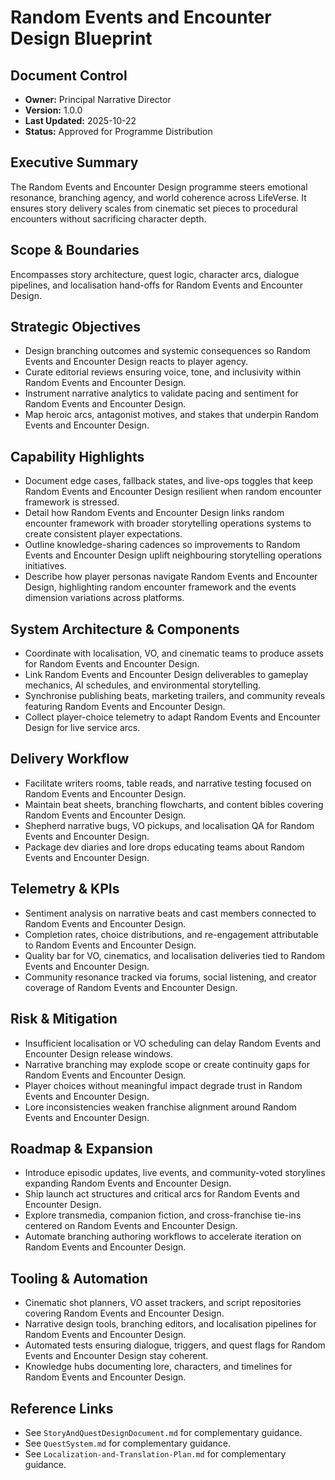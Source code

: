 # Random Events and Encounter Design Blueprint
## Document Control
- **Owner:** Principal Narrative Director
- **Version:** 1.0.0
- **Last Updated:** 2025-10-22
- **Status:** Approved for Programme Distribution

## Executive Summary
The Random Events and Encounter Design programme steers emotional resonance, branching agency, and
world coherence across LifeVerse. It ensures story delivery scales from cinematic set pieces to
procedural encounters without sacrificing character depth.

## Scope & Boundaries
Encompasses story architecture, quest logic, character arcs, dialogue pipelines, and localisation
hand-offs for Random Events and Encounter Design.

## Strategic Objectives
- Design branching outcomes and systemic consequences so Random Events and Encounter Design reacts to player agency.
- Curate editorial reviews ensuring voice, tone, and inclusivity within Random Events and Encounter Design.
- Instrument narrative analytics to validate pacing and sentiment for Random Events and Encounter Design.
- Map heroic arcs, antagonist motives, and stakes that underpin Random Events and Encounter Design.

## Capability Highlights
- Document edge cases, fallback states, and live-ops toggles that keep Random Events and Encounter Design resilient when random encounter framework is stressed.
- Detail how Random Events and Encounter Design links random encounter framework with broader storytelling operations systems to create consistent player expectations.
- Outline knowledge-sharing cadences so improvements to Random Events and Encounter Design uplift neighbouring storytelling operations initiatives.
- Describe how player personas navigate Random Events and Encounter Design, highlighting random encounter framework and the events dimension variations across platforms.

## System Architecture & Components
- Coordinate with localisation, VO, and cinematic teams to produce assets for Random Events and Encounter Design.
- Link Random Events and Encounter Design deliverables to gameplay mechanics, AI schedules, and environmental storytelling.
- Synchronise publishing beats, marketing trailers, and community reveals featuring Random Events and Encounter Design.
- Collect player-choice telemetry to adapt Random Events and Encounter Design for live service arcs.

## Delivery Workflow
- Facilitate writers rooms, table reads, and narrative testing focused on Random Events and Encounter Design.
- Maintain beat sheets, branching flowcharts, and content bibles covering Random Events and Encounter Design.
- Shepherd narrative bugs, VO pickups, and localisation QA for Random Events and Encounter Design.
- Package dev diaries and lore drops educating teams about Random Events and Encounter Design.

## Telemetry & KPIs
- Sentiment analysis on narrative beats and cast members connected to Random Events and Encounter Design.
- Completion rates, choice distributions, and re-engagement attributable to Random Events and Encounter Design.
- Quality bar for VO, cinematics, and localisation deliveries tied to Random Events and Encounter Design.
- Community resonance tracked via forums, social listening, and creator coverage of Random Events and Encounter Design.

## Risk & Mitigation
- Insufficient localisation or VO scheduling can delay Random Events and Encounter Design release windows.
- Narrative branching may explode scope or create continuity gaps for Random Events and Encounter Design.
- Player choices without meaningful impact degrade trust in Random Events and Encounter Design.
- Lore inconsistencies weaken franchise alignment around Random Events and Encounter Design.

## Roadmap & Expansion
- Introduce episodic updates, live events, and community-voted storylines expanding Random Events and Encounter Design.
- Ship launch act structures and critical arcs for Random Events and Encounter Design.
- Explore transmedia, companion fiction, and cross-franchise tie-ins centered on Random Events and Encounter Design.
- Automate branching authoring workflows to accelerate iteration on Random Events and Encounter Design.

## Tooling & Automation
- Cinematic shot planners, VO asset trackers, and script repositories covering Random Events and Encounter Design.
- Narrative design tools, branching editors, and localisation pipelines for Random Events and Encounter Design.
- Automated tests ensuring dialogue, triggers, and quest flags for Random Events and Encounter Design stay coherent.
- Knowledge hubs documenting lore, characters, and timelines for Random Events and Encounter Design.

## Reference Links
- See `StoryAndQuestDesignDocument.md` for complementary guidance.
- See `QuestSystem.md` for complementary guidance.
- See `Localization-and-Translation-Plan.md` for complementary guidance.
